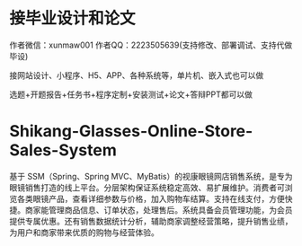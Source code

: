 # 接毕业设计和论文
作者微信：xunmaw001  作者QQ：2223505639(支持修改、部署调试、支持代做毕设)

接网站设计、小程序、H5、APP、各种系统等，单片机、嵌入式也可以做

选题+开题报告+任务书+程序定制+安装测试+论文+答辩PPT都可以做
# Shikang-Glasses-Online-Store-Sales-System
基于 SSM（Spring、Spring MVC、MyBatis）的视康眼镜网店销售系统，是专为眼镜销售打造的线上平台。分层架构保证系统稳定高效、易扩展维护。消费者可浏览各类眼镜产品，查看详细参数与价格，加入购物车结算。支持在线支付，方便快捷。商家能管理商品信息、订单状态，处理售后。系统具备会员管理功能，为会员提供专属优惠。还有销售数据统计分析，辅助商家调整经营策略，提升销售业绩，为用户和商家带来优质的购物与经营体验。 


